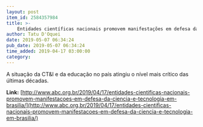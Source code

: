 ```yaml
---
layout: post
item_id: 2584357984
title: >-
    Entidades científicas nacionais promovem manifestações em defesa da ciência e tecnologia em Brasília
author: Tatu D'Oquei
date: 2019-05-07 06:34:24
pub_date: 2019-05-07 06:34:24
time_added: 2019-04-17 03:00:00
category: 
---
```


A situação da CT&I e da educação no país atingiu o nível mais crítico das últimas décadas.

**Link:** [http://www.abc.org.br/2019/04/17/entidades-cientificas-nacionais-promovem-manifestacoes-em-defesa-da-ciencia-e-tecnologia-em-brasilia/](http://www.abc.org.br/2019/04/17/entidades-cientificas-nacionais-promovem-manifestacoes-em-defesa-da-ciencia-e-tecnologia-em-brasilia/)

